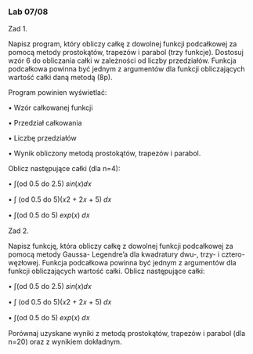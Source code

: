 <h3>Lab 07/08</h3>

Zad 1.

Napisz program, który obliczy całkę z dowolnej funkcji podcałkowej za pomocą metody
prostokątów, trapezów i parabol (trzy funkcje). Dostosuj wzór 6 do obliczania całki
w zależności od liczby przedziałów. Funkcja podcałkowa powinna być jednym z argumentów
dla funkcji obliczających wartość całki daną metodą (8p).

Program powinien wyświetlać:

• Wzór całkowanej funkcji

• Przedział całkowania

• Liczbę przedziałów

• Wynik obliczony metodą prostokątów, trapezów i parabol.

Oblicz następujące całki (dla n=4):

• ∫(od 0.5 do 2.5) 𝑠𝑖𝑛(𝑥)𝑑𝑥

• ∫ (od 0.5 do 5)(𝑥2 + 2𝑥 + 5) 𝑑𝑥

• ∫(od 0.5 do 5) 𝑒𝑥𝑝(𝑥) 𝑑𝑥

Zad 2.

Napisz funkcję, która obliczy całkę z dowolnej funkcji podcałkowej za pomocą metody Gaussa-
Legendre’a dla kwadratury dwu-, trzy- i cztero-węzłowej. Funkcja podcałkowa powinna być
jednym z argumentów dla funkcji obliczających wartość całki. Oblicz następujące całki:

• ∫(od 0.5 do 2.5) 𝑠𝑖𝑛(𝑥)𝑑𝑥

• ∫ (od 0.5 do 5)(𝑥2 + 2𝑥 + 5) 𝑑𝑥

• ∫(od 0.5 do 5) 𝑒𝑥𝑝(𝑥) 𝑑𝑥

Porównaj uzyskane wyniki z metodą prostokątów, trapezów i parabol (dla n=20) oraz
z wynikiem dokładnym.

